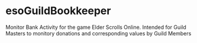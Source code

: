 # esoGuildBookkeeper
Monitor Bank Activity for the game Elder Scrolls Online.  Intended for Guild Masters to monitory donations and corresponding values by Guild Members
